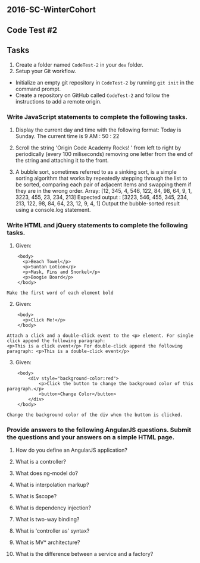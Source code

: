 ## 2016-SC-WinterCohort

## Code Test #2

## Tasks
1. Create a folder named `CodeTest-2` in your `dev` folder.
2. Setup your Git workflow.
  - Initialize an empty git repository in `CodeTest-2` by running `git init` in the command prompt.
  - Create a repository on GitHub called `CodeTest-2` and follow the instructions to add a remote origin.

### Write JavaScript statements to complete the following tasks.

1.  Display the current day and time with the following format:  Today is Sunday. The current time is 9 AM : 50 : 22

2.  Scroll the string 'Origin Code Academy Rocks! ' from left to right by periodically (every 100 miliseconds) removing one letter from the end of the string and attaching it to the front. 

3. A bubble sort, sometimes referred to as a sinking sort, is a simple sorting algorithm that works by repeatedly stepping through the list to be sorted, comparing each pair of adjacent items and swapping them if they are in the wrong order. 
Array: [12, 345, 4, 546, 122, 84, 98, 64, 9, 1, 3223, 455, 23, 234, 213]
Expected output : [3223, 546, 455, 345, 234, 213, 122, 98, 84, 64, 23, 12, 9, 4, 1]
Output the bubble-sorted result using a console.log statement.

### Write HTML and jQuery statements to complete the following tasks.

1.  Given:
```
	<body>
	  <p>Beach Towel</p>
	  <p>Suntan Lotion</p>
	  <p>Mask, Fins and Snorkel</p>
	  <p>Boogie Board</p>
	</body>
```
	Make the first word of each element bold

2. Given:
```
 	<body>
 	  <p>Click Me!</p>
 	</body>
 ```
 
 	Attach a click and a double-click event to the <p> element. For single click append the following paragraph: 
	<p>This is a click event</p> For double-click append the following paragraph: <p>This is a double-click event</p>


3. Given:
```
	<body>
		<div style="background-color:red"> 
			<p>Click the button to change the background color of this paragraph.</p> 
			<button>Change Color</button> 
		</div>
	</body>
```
	Change the background color of the div when the button is clicked.



### Provide answers to the following AngularJS questions. Submit the questions and your answers on a simple HTML page.

1. How do you define an AngularJS application?

2. What is a controller?

3. What does ng-model do?

4. What is interpolation markup?

5. What is $scope?

6. What is dependency injection?

7. What is two-way binding?

8. What is 'controller as' syntax?

9. What is MV* architecture?

10. What is the difference between a service and a factory?